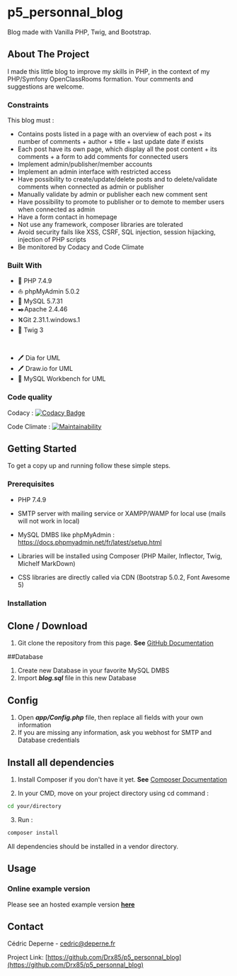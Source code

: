 # p5_personnal_blog
Blog made with Vanilla PHP, Twig, and Bootstrap.

## About The Project

I made this little blog to improve my skills in PHP, in the context of my PHP/Symfony OpenClassRooms formation.
Your comments and suggestions are welcome.

### Constraints

This blog must :
*   Contains posts listed in a page with an overview of each post + its number of comments + author + title + last update date if exists
*   Each post have its own page, which display all the post content + its comments + a form to add comments for connected users
*   Implement admin/publisher/member accounts
*   Implement an admin interface with restricted access
*   Have possibility to create/update/delete posts and to delete/validate comments when connected as admin or publisher
*   Manually validate by admin or publisher each new comment sent
*   Have possibility to promote to publisher or to demote to member users when connected as admin
*   Have a form contact in homepage
*   Not use any framework, composer libraries are tolerated
*   Avoid security fails like XSS, CSRF, SQL injection, session hijacking, injection of PHP scripts
*   Be monitored by Codacy and Code Climate

### Built With

*   🐘️ PHP 7.4.9
*   ⛵ phpMyAdmin 5.0.2
*   🐬  MySQL 5.7.31
*   ✒️Apache 2.4.46
*   ⛕️Git 2.31.1.windows.1
*   🌿 Twig 3<p>&nbsp;</p>
*   🖊️ Dia for UML
*   🖊️ Draw.io for UML
*   🐬 MySQL Workbench for UML

### Code quality

Codacy : [![Codacy Badge](https://app.codacy.com/project/badge/Grade/3c111cac19694d47b6ff3f355633f431)](https://www.codacy.com/gh/Drx85/p5_personnal_blog/dashboard?utm_source=github.com&amp;utm_medium=referral&amp;utm_content=Drx85/p5_personnal_blog&amp;utm_campaign=Badge_Grade)

Code Climate : [![Maintainability](https://api.codeclimate.com/v1/badges/206f2e8eeaa601e365ad/maintainability)](https://codeclimate.com/github/Drx85/p5_personnal_blog/maintainability)

## Getting Started

To get a copy up and running follow these simple steps.

### Prerequisites

*   PHP 7.4.9

*   SMTP server with mailing service or XAMPP/WAMP for local use (mails will not work in local)

*   MySQL DMBS like phpMyAdmin :
https://docs.phpmyadmin.net/fr/latest/setup.html

*   Libraries will be installed using Composer (PHP Mailer, Inflector, Twig, Michelf MarkDown)

*   CSS libraries are directly called via CDN (Bootstrap 5.0.2, Font Awesome 5)

### Installation

## Clone / Download

1.  Git clone the repository from this page. **See** [GitHub Documentation](https://docs.github.com/en/github/creating-cloning-and-archiving-repositories/cloning-a-repository-from-github/cloning-a-repository)

##Database

1.  Create new Database in your favorite MySQL DMBS 
2.  Import ***blog.sql*** file in this new Database

## Config 

1.  Open ***app/Config.php*** file, then replace all fields with your own information 
2.  If you are missing any information, ask you webhost for SMTP and Database credentials

## Install all dependencies
1.  Install Composer if you don't have it yet. **See** [Composer Documentation](https://getcomposer.org/download/)

2.  In your CMD, move on your project directory using cd command :
```sh
cd your/directory
```
    
3.  Run : 
```sh
composer install
```
All dependencies should be installed in a vendor directory.

## Usage

### Online example version

Please see an hosted example version [**here**](http://deperne.fr/p5_personnal_blog/public/index.php)

## Contact

Cédric Deperne - cedric@deperne.fr

Project Link: [https://github.com/Drx85/p5_personnal_blog](https://github.com/Drx85/p5_personnal_blog)
